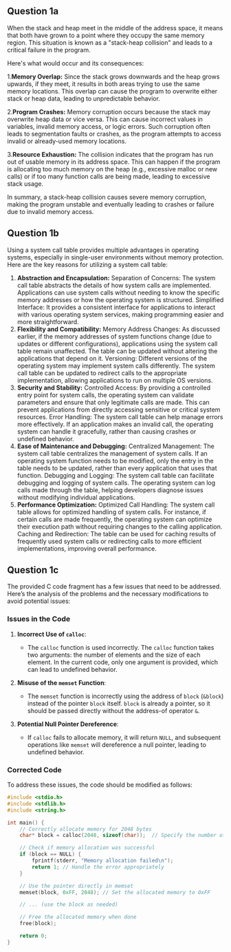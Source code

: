 ## Question 1a
When the stack and heap meet in the middle of the address space, it means that both have grown to a point where they occupy the same memory region. This situation is known as a "stack-heap collision" and leads to a critical failure in the program.

Here's what would occur and its consequences:

1.**Memory Overlap:** 
Since the stack grows downwards and the heap grows upwards, if they meet, it results in both areas trying to use the same memory locations. This overlap can cause the program to overwrite either stack or heap data, leading to unpredictable behavior.

2.**Program Crashes:**
Memory corruption occurs because the stack may overwrite heap data or vice versa. This can cause incorrect values in variables, invalid memory access, or logic errors. Such corruption often leads to segmentation faults or crashes, as the program attempts to access invalid or already-used memory locations.

3.**Resource Exhaustion:** 
The collision indicates that the program has run out of usable memory in its address space. This can happen if the program is allocating too much memory on the heap (e.g., excessive malloc or new calls) or if too many function calls are being made, leading to excessive stack usage.

In summary, a stack-heap collision causes severe memory corruption, making the program unstable and eventually leading to crashes or failure due to invalid memory access.


## Question 1b
Using a system call table provides multiple advantages in operating systems, especially in single-user environments without memory protection. Here are the key reasons for utilizing a system call table:

1. **Abstraction and Encapsulation:**
Separation of Concerns: The system call table abstracts the details of how system calls are implemented. Applications can use system calls without needing to know the specific memory addresses or how the operating system is structured.
Simplified Interface: It provides a consistent interface for applications to interact with various operating system services, making programming easier and more straightforward.
2. **Flexibility and Compatibility:**
Memory Address Changes: As discussed earlier, if the memory addresses of system functions change (due to updates or different configurations), applications using the system call table remain unaffected. The table can be updated without altering the applications that depend on it.
Versioning: Different versions of the operating system may implement system calls differently. The system call table can be updated to redirect calls to the appropriate implementation, allowing applications to run on multiple OS versions.
3. **Security and Stability:**
Controlled Access: By providing a controlled entry point for system calls, the operating system can validate parameters and ensure that only legitimate calls are made. This can prevent applications from directly accessing sensitive or critical system resources.
Error Handling: The system call table can help manage errors more effectively. If an application makes an invalid call, the operating system can handle it gracefully, rather than causing crashes or undefined behavior.
4. **Ease of Maintenance and Debugging:**
Centralized Management: The system call table centralizes the management of system calls. If an operating system function needs to be modified, only the entry in the table needs to be updated, rather than every application that uses that function.
Debugging and Logging: The system call table can facilitate debugging and logging of system calls. The operating system can log calls made through the table, helping developers diagnose issues without modifying individual applications.
5. **Performance Optimization:**
Optimized Call Handling: The system call table allows for optimized handling of system calls. For instance, if certain calls are made frequently, the operating system can optimize their execution path without requiring changes to the calling application.
Caching and Redirection: The table can be used for caching results of frequently used system calls or redirecting calls to more efficient implementations, improving overall performance.


## Question 1c

The provided C code fragment has a few issues that need to be addressed. Here’s the analysis of the problems and the necessary modifications to avoid potential issues:

### Issues in the Code

1. **Incorrect Use of `calloc`**:
   - The `calloc` function is used incorrectly. The `calloc` function takes two arguments: the number of elements and the size of each element. In the current code, only one argument is provided, which can lead to undefined behavior.

2. **Misuse of the `memset` Function**:
   - The `memset` function is incorrectly using the address of `block` (`&block`) instead of the pointer `block` itself. `block` is already a pointer, so it should be passed directly without the address-of operator `&`.

3. **Potential Null Pointer Dereference**:
   - If `calloc` fails to allocate memory, it will return `NULL`, and subsequent operations like `memset` will dereference a null pointer, leading to undefined behavior.

### Corrected Code

To address these issues, the code should be modified as follows:

```c
#include <stdio.h>
#include <stdlib.h>
#include <string.h>

int main() {
    // Correctly allocate memory for 2048 bytes
    char* block = calloc(2048, sizeof(char));  // Specify the number of elements and size of each

    // Check if memory allocation was successful
    if (block == NULL) {
        fprintf(stderr, "Memory allocation failed\n");
        return 1; // Handle the error appropriately
    }

    // Use the pointer directly in memset
    memset(block, 0xFF, 2048); // Set the allocated memory to 0xFF

    // ... (use the block as needed)

    // Free the allocated memory when done
    free(block);

    return 0;
}
